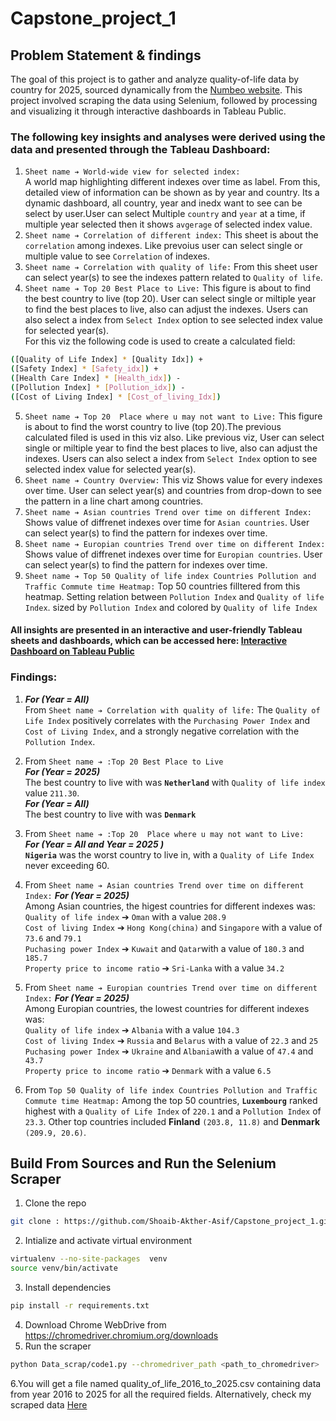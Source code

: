 # Capstone_project_1
## Problem Statement & findings
The goal of this project is to gather and analyze quality-of-life data by country for 2025, sourced dynamically from the [Numbeo website](https://www.numbeo.com/quality-of-life/rankings_by_country.jsp?title=2025). This project involved scraping the data using Selenium, followed by processing and visualizing it through interactive dashboards in Tableau Public.

### The following key insights and analyses were derived using the data and presented through the Tableau Dashboard:
1. ```Sheet name ➔ World-wide view for selected index:``` <br> A world map highlighting different indexes over time as label. From this, detailed view of information can be shown as by year and country. Its a dynamic dashboard, all country, year and inedx want to see can be select by user.User can select Multiple `country` and `year` at a time, if multiple year selected then it shows `avgerage` of selected index value.<br>
2. ```Sheet name ➔ Correlation of different index:``` This sheet is about the `correlation` among indexes. Like prevoius user can select single or multiple value to see `Correlation` of indexes.<br>
3. ```Sheet name ➔ Correlation with quality of life:``` From this sheet user can select year(s) to see the indexes pattern related to `Quality of life`.<br>
4. ```Sheet name ➔ Top 20 Best Place to Live:``` This figure is about to find the best country to live (top 20). User can select single or miltiple year to find the best places to live, also can adjust the indexes. Users  can also select a index from `Select Index` option to see selected index value for selected year(s).<br>For this viz the following code is used to create a calculated field:<br>
```bash
([Quality of Life Index] * [Quality Idx]) + 
([Safety Index] * [Safety_idx]) +
([Health Care Index] * [Health_idx]) -
([Pollution Index] * [Pollution_idx]) -
([Cost of Living Index] * [Cost_of_living_Idx])
```
5. ```Sheet name ➔ Top 20  Place where u may not want to Live:``` This figure is about to find the worst country to live (top 20).The previous calculated filed is used in this viz also. Like previous viz, User can select single or miltiple year to find the best places to live, also can adjust the indexes. Users  can also select a index from `Select Index` option to see selected index value for selected year(s).<br>
6.  ```Sheet name ➔ Country Overview:``` This viz Shows value for every indexes over time. User can select year(s) and countries from drop-down to see the pattern in a line chart among countries.<br>
7. ```Sheet name ➔ Asian countries Trend over time on different Index:``` Shows value of diffrenet indexes over time for `Asian countries`. User can select year(s) to find the pattern for indexes over time.<br>
8. ```Sheet name ➔ Europian countries Trend over time on different Index:``` Shows value of diffrenet indexes over time for `Europian countries`. User can select year(s) to find the pattern for indexes over time.<br>
9. ```Sheet name ➔ Top 50 Quality of life index Countries Pollution and Traffic Commute time Heatmap:``` Top 50 countries filltered from this heatmap. Setting relation between `Pollution Index` and `Quality of life Index`. sized by `Pollution Index` and colored by `Quality of life Index` <br>
#### All insights are presented in an interactive and user-friendly Tableau sheets and dashboards, which can be accessed here: [Interactive Dashboard on Tableau Public](https://public.tableau.com/app/profile/md.shoaib.akther.asif/viz/Capstone_project_1_17378065386910/World-wideviewforselectedindex)
### Findings:
1. ***For (Year = All)*** <br>From ```Sheet name ➔ Correlation with quality of life:``` The `Quality of Life Index` positively correlates with the `Purchasing Power Index` and `Cost of Living Index`, and a strongly negative correlation with the `Pollution Index`.<br>

2. From ```Sheet name ➔ :Top 20 Best Place to Live```<br>***For (Year = 2025)*** <br> The best country to live with was **`Netherland`** with `Quality of life index` value `211.30`. <br>***For (Year = All)***<br> The best country to live with was **`Denmark`**<br>

3. From ```Sheet name ➔ :Top 20  Place where u may not want to Live:``` <br>***For (Year = All and Year = 2025 )***<br> **`Nigeria`** was the worst country to live in, with a `Quality of Life Index` never exceeding 60.<br>

4. From ```Sheet name ➔ Asian countries Trend over time on different Index:``` ***For (Year = 2025)*** <br> Among Asian countries, the higest countries for different indexes was: <br>  `Quality of life index` ➔ `Oman` with a value `208.9` <br> `Cost of living Index` ➔ `Hong Kong(china)` and `Singapore` with a value of `73.6` and `79.1` <br> `Puchasing power Index` ➔ `Kuwait` and `Qatar`with a value of `180.3` and `185.7`<br> `Property price to income ratio` ➔ `Sri-Lanka` with a value `34.2`
5. From ```Sheet name ➔ Europian countries Trend over time on different Index:``` ***For (Year = 2025)*** <br> Among Europian countries, the lowest countries for different indexes was: <br>  `Quality of life index` ➔ `Albania` with a value `104.3` <br> `Cost of living Index` ➔ `Russia` and `Belarus` with a value of `22.3` and `25` <br> `Puchasing power Index` ➔ `Ukraine` and `Albania`with a value of `47.4` and `43.7`<br> `Property price to income ratio` ➔ `Denmark` with a value `6.5`
6. From ```Top 50 Quality of life index Countries Pollution and Traffic Commute time Heatmap:``` Among the top 50 countries, **`Luxembourg`** ranked highest with a `Quality of Life Index` of `220.1` and a `Pollution Index` of `23.3`. Other top countries included **Finland** `(203.8, 11.8)` and **Denmark** `(209.9, 20.6)`.
## Build From Sources and Run the Selenium Scraper
1. Clone the repo
```bash
git clone : https://github.com/Shoaib-Akther-Asif/Capstone_project_1.git
```
2. Intialize and activate virtual environment
```bash
virtualenv --no-site-packages  venv
source venv/bin/activate
```
3. Install dependencies
```bash
pip install -r requirements.txt
```
4. Download Chrome WebDrive from https://chromedriver.chromium.org/downloads
5. Run the scraper
```bash
python Data_scrap/code1.py --chromedriver_path <path_to_chromedriver>
```
6.You will get a file named quality_of_life_2016_to_2025.csv containing data from year 2016 to 2025 for all the required fields.
Alternatively, check my scraped data [Here](https://github.com/Shoaib-Akther-Asif/Capstone_project_1/blob/main/Data_scrap/quality_of_life_2016_to_2025.csv)
